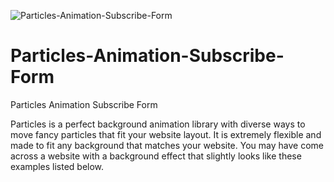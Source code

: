 ![Particles-Animation-Subscribe-Form](https://user-images.githubusercontent.com/82109268/144871811-1828c59d-d19c-4a9f-8152-672ca217f05c.jpg)
# Particles-Animation-Subscribe-Form
Particles Animation Subscribe Form

Particles is a perfect background animation library with diverse ways to move fancy particles that fit your website layout. It is extremely flexible and made to fit any background that matches your website. You may have come across a website with a background effect that slightly looks like these examples listed below.
